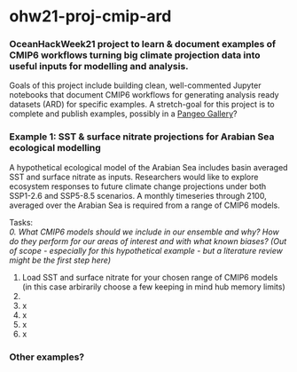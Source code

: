 # ohw21-proj-cmip-ard
### OceanHackWeek21 project to learn & document examples of CMIP6 workflows turning big climate projection data into useful inputs for modelling and analysis.

Goals of this project include building clean, well-commented Jupyter notebooks that document CMIP6 workflows for generating analysis ready datasets (ARD) for specific examples.  A stretch-goal for this project is to complete and publish examples, possibly in a [Pangeo Gallery](https://gallery.pangeo.io/repos/pangeo-gallery/cmip6/index.html)?

### Example 1: SST & surface nitrate projections for Arabian Sea ecological modelling
A hypothetical ecological model of the Arabian Sea includes basin averaged SST and surface nitrate as inputs.  Researchers would like to explore ecosystem responses to future climate change projections under both SSP1-2.6 and SSP5-8.5 scenarios.  A monthly timeseries through 2100, averaged over the Arabian Sea is required from a range of CMIP6 models. 

Tasks:<br>
*0. What CMIP6 models should we include in our ensemble and why? How do they perform for our areas of interest and with what known biases? (Out of scope - especially for this hypothetical example - but a literature review might be the first step here)*
1. Load SST and surface nitrate for your chosen range of CMIP6 models (in this case arbirarily choose a few keeping in mind hub memory limits)
2. 
3. x
4. x
5. x
6. x

### Other examples? 
